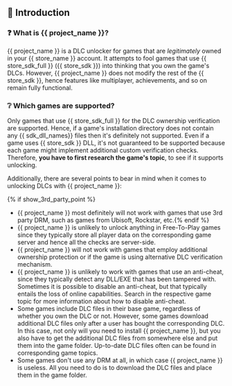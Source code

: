 ## 📖 Introduction

### ❓ What is {{ project_name }}?

{{ project_name }} is a DLC unlocker for games that are _legitimately_ owned in your {{ store_name }} account.
It attempts to fool games that use {{ store_sdk_full }} ({{ store_sdk }}) into thinking that you own the game's DLCs.
However, {{ project_name }} does not modify the rest of the {{ store_sdk }}, hence features like multiplayer, achievements, and so on remain fully functional.

### ❔ Which games are supported?

Only games that use {{ store_sdk_full }} for the DLC ownership verification are supported.
Hence, if a game's installation directory does not contain any {{ sdk_dll_names}} files then it's definitely not supported.
Even if a game uses {{ store_sdk }} DLL, it's not guaranteed to be supported because each game might implement additional custom verification checks.
Therefore, **you have to first research the game's topic**, to see if it supports unlocking.

Additionally, there are several points to bear in mind when it comes to unlocking DLCs with {{ project_name }}:

{% if show_3rd_party_point %}
* {{ project_name }} most definitely will not work with games that use 3rd party DRM, such as games from Ubisoft, Rockstar, etc.{% endif %}
* {{ project_name }} is unlikely to unlock anything in Free-To-Play games since they typically store all player data on the corresponding game server and hence all the checks are server-side.
* {{ project_name }} will not work with games that employ additional ownership protection or if the game is using alternative DLC verification mechanism.
* {{ project_name }} is unlikely to work with games that use an anti-cheat, since they typically detect any DLL/EXE that has been tampered with. Sometimes it is possible to disable an anti-cheat, but that typically entails the loss of online capabilities. Search in the respective game topic for more information about how to disable anti-cheat.
* Some games include DLC files in their base game, regardless of whether you own the DLC or not. However, some games download additional DLC files only after a user has bought the corresponding DLC. In this case, not only will you need to install {{ project_name }}, but you also have to get the additional DLC files from somewhere else and put them into the game folder. Up-to-date DLC files often can be found in corresponding game topics.
* Some games don't use any DRM at all, in which case {{ project_name }} is useless. All you need to do is to download the DLC files and place them in the game folder.